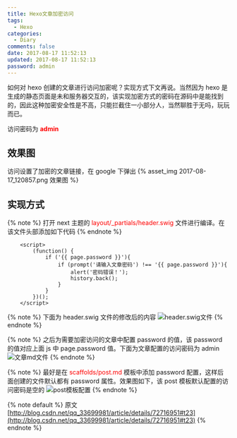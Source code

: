 ```yaml
---
title: Hexo文章加密访问
tags:
  - Hexo
categories:
  - Diary
comments: false
date: 2017-08-17 11:52:13
updated: 2017-08-17 11:52:13
password: admin
---
```


如何对 hexo 创建的文章进行访问加密呢？实现方式下文再说。当然因为 hexo 是生成的静态页面是未和服务器交互的，该实现加密方式的密码在源码中是能找到的，因此这种加密安全性是不高，只能拦截住一小部分人，当然聊胜于无吗，玩玩而已。

访问密码为 <b style="color:red">admin</b>

<!-- more --->

## 效果图

访问设置了加密的文章链接，在 google 下弹出
{% asset_img  2017-08-17_120857.png 效果图 %}


## 实现方式

{% note %}
打开 next 主题的 <font color="red">layout/_partials/header.swig</font> 文件进行编译。在该文件头部添加如下代码
{% endnote %}

```
	<script>
		(function() {
			if ('{{ page.password }}'){
				if (prompt('请输入文章密码') !== '{{ page.password }}'){
					alert('密码错误！');
					history.back();
				}
			}
		})();
	</script>
```




{% note %}
下面为 header.swig 文件的修改后的内容
<img src="2017-08-18_113243.png" title="header.swig文件" />
{% endnote %}

{% note %}
之后为需要加密访问的文章中配置 password 的值，该 password 的值对应上面 js 中 page.password 值。下面为文章配置的访问密码为 admin
<img src="2017-08-18_114037.png" title="文章md文件">
{% endnote %}

{% note %}
最好是在 <font color="red">scaffolds/post.md</font> 模板中添加 password 配置，这样后面创建的文件默认都有 password 属性。效果图如下，该 post 模板默认配置的访问密码是空的
<img src="2017-08-18_114449.png" title="post模板配置">
{% endnote %}


{% note default %}
原文 [http://blog.csdn.net/qq_33699981/article/details/72716951#t23](http://blog.csdn.net/qq_33699981/article/details/72716951#t23)
{% endnote %}

